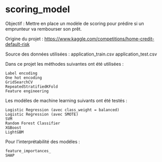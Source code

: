 # scoring_model

Objectif : Mettre en place un modèle de scoring pour prédire si un emprunteur va rembourser son prêt.

Origine du projet : https://www.kaggle.com/competitions/home-credit-default-risk

Source des données utilisées : 
				application_train.csv
				application_test.csv

Dans ce projet les méthodes suivantes ont été utilisées : 
	
	Label encoding
	One hot encoding
	GridSearchCV
	RepeatedStratifiedKFold
	Feature engineering

Les modéles de machine learning suivants ont été testés : 

	Logistic Regression (avec class_weight = balanced)
	Logistic Regression (avec SMOTE)
	SVM
	Random Forest Classifier
	XGBoost
	LightGBM

Pour l'interprétabilité des modéles : 

	feature_importances_	
	SHAP

